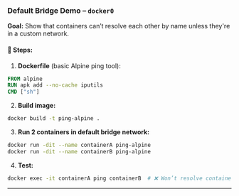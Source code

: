 ### Default Bridge Demo – `docker0`

**Goal:** Show that containers can’t resolve each other by name unless they're in a custom network.

#### 🧾 Steps:

1. **Dockerfile** (basic Alpine ping tool):

```Dockerfile
FROM alpine
RUN apk add --no-cache iputils
CMD ["sh"]
```

2. **Build image:**

```bash
docker build -t ping-alpine .
```

3. **Run 2 containers in default bridge network:**

```bash
docker run -dit --name containerA ping-alpine
docker run -dit --name containerB ping-alpine
```

4. **Test:**

```bash
docker exec -it containerA ping containerB  # ❌ Won’t resolve containerB
```

---
